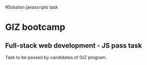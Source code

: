 #Solution javascripts task

# GIZ bootcamp
## Full-stack web development - JS pass task
Task to be passed by candidates of GIZ program.


